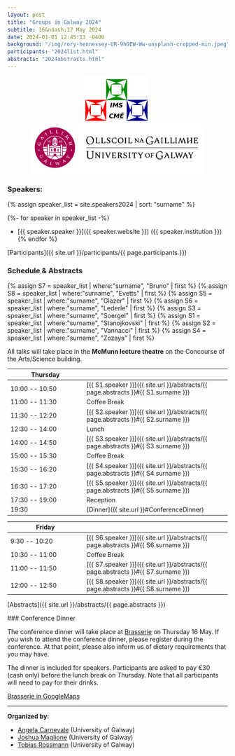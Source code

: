 ```yaml
---
layout: post
title: "Groups in Galway 2024"
subtitle: 16&ndash;17 May 2024
date: 2024-01-01 12:45:13 -0400
background: "/img/rory-hennessey-UR-9hOEW-Ww-unsplash-cropped-min.jpeg"
participants: "2024list.html"
abstracts: "2024abstracts.html"
---
```


<center><p>
    <a href="https://irishmathsoc.org/"><img width="150" src="/img/ims-2t.png" alt="Irish Mathematical Society logo"/></a>
    &nbsp;
    <a href="https://www.universityofgalway.ie/registrar/" alt="The University of Galway logo with some text"><img width="400" src="/img/University_Of_Galway_Logo__Positive_Landscape_RGB.png"/></a>
</p></center>


### Speakers: 

{% assign speaker_list = site.speakers2024 | sort: "surname" %}

{%- for speaker in speaker_list -%}
- [{{ speaker.speaker }}]({{ speaker.website }}) ({{ speaker.institution }})
{% endfor %}

[Participants]({{ site.url }}/participants/{{ page.participants }})


### Schedule & Abstracts 

{% assign S7 = speaker_list | where:"surname", "Bruno" | first %}
{% assign S8 = speaker_list | where:"surname", "Evetts" | first %}
{% assign S5 = speaker_list | where:"surname", "Glazer" | first %}
{% assign S6 = speaker_list | where:"surname", "Lederle" | first %}
{% assign S3 = speaker_list | where:"surname", "Soergel" | first %}
{% assign S1 = speaker_list | where:"surname", "Stanojkovski" | first %}
{% assign S2 = speaker_list | where:"surname", "Vannacci" | first %}
{% assign S4 = speaker_list | where:"surname", "Zozaya" | first %}

All talks will take place in the **McMunn lecture theatre** on the Concourse of the Arts/Science building.

| <span style="display: inline-block; width:160px">Thursday</span> | <span style="display: inline-block; width:200px"></span> | 
| -------------- | --- | 
| 10:00 -- 10:50 | [{{ S1.speaker }}]({{ site.url }}/abstracts/{{ page.abstracts }}#{{ S1.surname }}) |
| 11:00 -- 11:30 | Coffee Break | | 
| 11:30 -- 12:20 | [{{ S2.speaker }}]({{ site.url }}/abstracts/{{ page.abstracts }}#{{ S2.surname }}) |
| 12:30 -- 14:00 | Lunch | | 
| 14:00 -- 14:50 | [{{ S3.speaker }}]({{ site.url }}/abstracts/{{ page.abstracts }}#{{ S3.surname }}) |
| 15:00 -- 15:30 | Coffee Break | | 
| 15:30 -- 16:20 | [{{ S4.speaker }}]({{ site.url }}/abstracts/{{ page.abstracts }}#{{ S4.surname }}) |
| 16:30 -- 17:20 | [{{ S5.speaker }}]({{ site.url }}/abstracts/{{ page.abstracts }}#{{ S5.surname }}) |
| 17:30 -- 19:00 | Reception | 
| 19:30 | [Dinner]({{ site.url }}#ConferenceDinner) | 

<p></p>

| <span style="display: inline-block; width:160px">Friday</span> | <span style="display: inline-block; width:200px"></span> | 
| -------------- | --- | 
| 9:30 -- 10:20 | [{{ S6.speaker }}]({{ site.url }}/abstracts/{{ page.abstracts }}#{{ S6.surname }}) |
| 10:30 -- 11:00 | Coffee Break | | 
| 11:00 -- 11:50 | [{{ S7.speaker }}]({{ site.url }}/abstracts/{{ page.abstracts }}#{{ S7.surname }}) |
| 12:00 -- 12:50 | [{{ S8.speaker }}]({{ site.url }}/abstracts/{{ page.abstracts }}#{{ S8.surname }}) |



[Abstracts]({{ site.url }}/abstracts/{{ page.abstracts }})

<span id="ConferenceDinner">
### Conference Dinner 

The conference dinner will take place at [Brasserie](https://brasseriegalway.com/) on Thursday 16 May. If you wish to attend the conference dinner, please register during the conference. At that point, please also inform us of dietary requirements that you may have.

The dinner is included for speakers. Participants are asked to pay €30 (cash only) before the lunch break on Thursday. Note that all participants will need to pay for their drinks.

[Brasserie in GoogleMaps](https://maps.app.goo.gl/YWdJuV13YkCPwmDW8)

---

**Organized by:**
- [Angela Carnevale](https://angelacarnevale.github.io/) (University of Galway)
- [Joshua Maglione](https://joshmaglione.com) (University of Galway)
- [Tobias Rossmann](https://torossmann.github.io/) (University of Galway)
